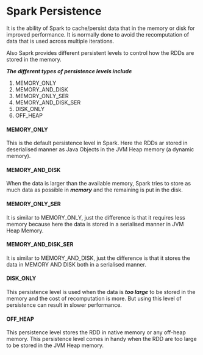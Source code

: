 # Spark Persistence

It is the ability of Spark to cache/persist data that in the memory or disk for improved performance. It is normally done to avoid the recomputation of data that is used across multiple iterations. 

Also Saprk provides different persistent levels to control how the RDDs are stored in the memory.

***The different types of persistence levels include***
1. MEMORY_ONLY
2. MEMORY_AND_DISK
3. MEMORY_ONLY_SER
4. MEMORY_AND_DISK_SER
5. DISK_ONLY
6. OFF_HEAP

#### MEMORY_ONLY
This is the default persistence level in Spark. Here the RDDs ar stored in deserialised manner as Java Objects in the JVM Heap memory (a dynamic memory).

#### MEMORY_AND_DISK
When the data is larger than the available memory, Spark tries to store as much data as possible in ***memory*** and the remaining is put in the disk.

#### MEMORY_ONLY_SER
It is similar to MEMORY_ONLY, just the difference is that it requires less memory because here the data is stored in a serialised manner in JVM Heap Memory.

#### MEMORY_AND_DISK_SER
It is similar to MEMORY_AND_DISK, just the difference is that it stores the data in MEMORY AND DISK both in a serialised manner. 

#### DISK_ONLY
This persistence level is used when the data is ***too large*** to be stored in the memory and the cost of recomputation is more. But using this level of persistence can result in slower performance. 

#### OFF_HEAP
This persistence level stores the RDD in native memory or any off-heap memory. This persistence level comes in handy when the RDD are too large to be stored in the JVM Heap memory. 


